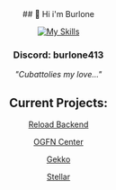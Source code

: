 <div align="center" width="50">
## 👋 Hi i'm Burlone

[![My Skills](https://skillicons.dev/icons?i=js,discord,bots,devto)](https://skillicons.dev)

### Discord: burlone413

*"Cubattolies my love..."*

## Current Projects:
[Reload Backend](https://github.com/Project-Reload/Reload-Backend)

[OGFN Center](https://discord.gg/ogfncenter)

[Gekko](https://discord.gg/7V5tzZMPxs)

[Stellar](https://discord.gg/mt7vdhG2PH)
